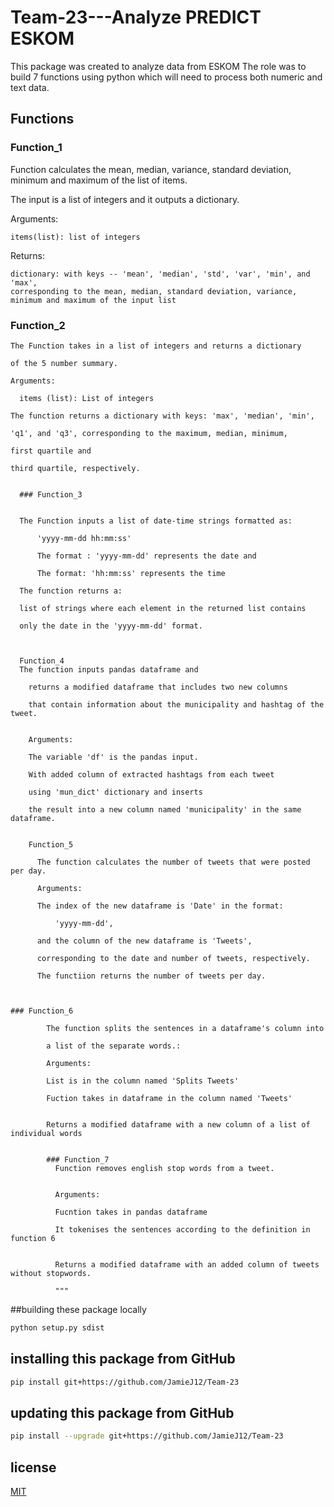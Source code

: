 # Team-23---Analyze PREDICT ESKOM
This package was created to analyze data from ESKOM
The role was to build 7 functions using python which will need to process both numeric and text data.

## Functions
 ### Function_1
  Function calculates the mean, median, variance, standard deviation,
  minimum and maximum of the list of items.

  The input is a list of integers and it outputs a dictionary.

  Arguments:

    items(list): list of integers

  Returns:

    dictionary: with keys -- 'mean', 'median', 'std', 'var', 'min', and 'max',
    corresponding to the mean, median, standard deviation, variance,
    minimum and maximum of the input list


  ### Function_2

    The Function takes in a list of integers and returns a dictionary

    of the 5 number summary.

    Arguments:

      items (list): List of integers

    The function returns a dictionary with keys: 'max', 'median', 'min',

    'q1', and 'q3', corresponding to the maximum, median, minimum,

    first quartile and

    third quartile, respectively.


      ### Function_3


      The Function inputs a list of date-time strings formatted as:

          'yyyy-mm-dd hh:mm:ss'

          The format : 'yyyy-mm-dd' represents the date and

          The format: 'hh:mm:ss' represents the time

      The function returns a:

      list of strings where each element in the returned list contains

      only the date in the 'yyyy-mm-dd' format.



      Function_4
      The function inputs pandas dataframe and

        returns a modified dataframe that includes two new columns

        that contain information about the municipality and hashtag of the tweet.


        Arguments:

        The variable 'df' is the pandas input.

        With added column of extracted hashtags from each tweet

        using 'mun_dict' dictionary and inserts

        the result into a new column named 'municipality' in the same dataframe.


        Function_5

          The function calculates the number of tweets that were posted per day.

          Arguments:

          The index of the new dataframe is 'Date' in the format:

              'yyyy-mm-dd',

          and the column of the new dataframe is 'Tweets',

          corresponding to the date and number of tweets, respectively.

          The functiion returns the number of tweets per day.



    ### Function_6

            The function splits the sentences in a dataframe's column into

            a list of the separate words.:

            Arguments:

            List is in the column named 'Splits Tweets'

            Fuction takes in dataframe in the column named 'Tweets'


            Returns a modified dataframe with a new column of a list of individual words


            ### Function_7
              Function removes english stop words from a tweet.


              Arguments:

              Fucntion takes in pandas dataframe

              It tokenises the sentences according to the definition in function 6


              Returns a modified dataframe with an added column of tweets without stopwords.

              """


##building these package locally
```bash
python setup.py sdist
```

## installing this package from GitHub
```bash
pip install git+https://github.com/JamieJ12/Team-23
```
## updating this package from GitHub
```bash
pip install --upgrade git+https://github.com/JamieJ12/Team-23
```
## license
[MIT](https://choosealicense.com/licenses/mit/)
